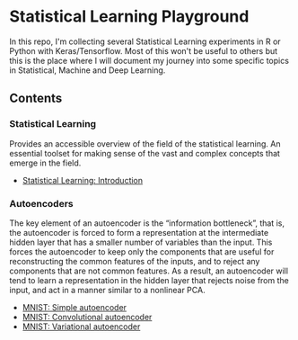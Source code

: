 # Statistical Learning Playground
In this repo, I'm collecting several Statistical Learning experiments in R or Python with Keras/Tensorflow. Most of this won't be useful to others but this is the place where I will document my journey into some specific topics in Statistical, Machine and Deep Learning.

## Contents

### Statistical Learning
Provides an accessible overview of the field of the statistical learning. An essential toolset for making sense of the vast and complex concepts that emerge in the field.
- [Statistical Learning: Introduction](statistical_learning/introduction.ipynb)

### Autoencoders
The key element of an autoencoder is the “information bottleneck”, that is, the autoencoder is forced to form a representation at the intermediate hidden layer that has a smaller number of variables than the input. This forces the autoencoder to keep only the components that are useful for reconstructing the common features of the inputs, and to reject any components that are not common features. As a result, an autoencoder will tend to learn a representation in the hidden layer that rejects noise from the input, and act in a manner similar to a nonlinear PCA.
- [MNIST: Simple autoencoder](autoencoders/)
- [MNIST: Convolutional autoencoder](autoencoders/)
- [MNIST: Variational autoencoder](autoencoders/)
